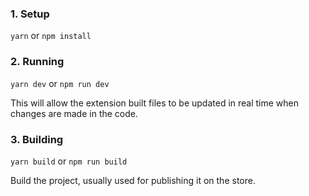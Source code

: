 ### 1. Setup

```yarn``` or ```npm install```

### 2. Running

```yarn dev``` or ```npm run dev```

This will allow the extension built files to be updated in real time when changes are made in the code.

### 3. Building

```yarn build``` or ```npm run build```

Build the project, usually used for publishing it on the store.
